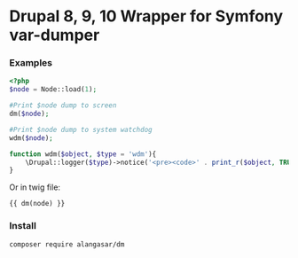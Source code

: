 # Drupal 8, 9, 10 Wrapper for Symfony var-dumper

### Examples
```php
<?php
$node = Node::load(1);

#Print $node dump to screen 
dm($node);

#Print $node dump to system watchdog
wdm($node);

function wdm($object, $type = 'wdm'){
    \Drupal::logger($type)->notice('<pre><code>' . print_r($object, TRUE) . '</code></pre>' );
}

``` 

Or in twig file:
```twig
{{ dm(node) }}
```
### Install

```
composer require alangasar/dm
```

